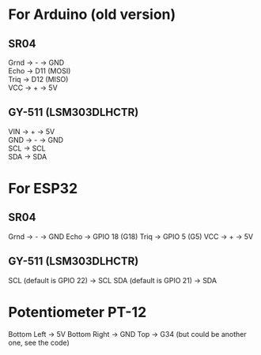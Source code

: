 # For Arduino (old version)

## SR04
Grnd -> - -> GND  
Echo -> D11 (MOSI)  
Triq -> D12 (MISO)  
VCC -> + -> 5V  

## GY-511 (LSM303DLHCTR)
VIN -> + -> 5V  
GND -> - -> GND  
SCL -> SCL  
SDA -> SDA  


# For ESP32
## SR04
Grnd -> - -> GND
Echo -> GPIO 18 (G18)
Triq -> GPIO 5  (G5)
VCC -> + -> 5V  

## GY-511 (LSM303DLHCTR)
SCL (default is GPIO 22)  -> SCL
SDA (default is GPIO 21) -> SDA

# Potentiometer PT-12
Bottom Left -> 5V
Bottom Right -> GND
Top -> G34 (but could be another one, see the code)